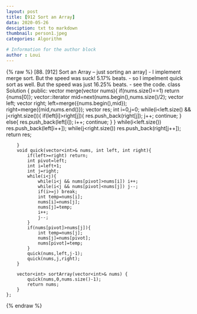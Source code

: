 ```yaml
---
layout: post
title: [912 Sort an Array]
data: 2020-05-26
desciption: txt to markdown
thumbnail: person1.jpeg
categories: Algorithm

# Information for the author block
author : Loui
---
```


{% raw %}
	﻿[88.  [912] Sort an Array – just sorting an array]
	- I implement merge sort. But the speed was suck! 5.17% beats.
	- so I impelment quick sort as well. But the speed was just 16.25% beats.
	- see the code.
	class Solution {
	public:
	    vector<int> merge(vector<int> nums){
	        if(nums.size()==1) return {nums[0]};
	        vector<int>::iterator mid=next(nums.begin(),nums.size()/2);
	        vector<int> left;
	        vector<int> right;
	        left=merge({nums.begin(),mid});
	        right=merge({mid,nums.end()});
	        vector<int> res;
	        int i=0,j=0;
	        while(i<left.size() && j<right.size()){
	            if(left[i]>right[j]){
	                res.push_back(right[j]);
	                j++;
	                continue;
	            }
	            else{
	                res.push_back(left[i]);
	                i++;
	                continue;
	            }
	        }
	        while(i<left.size()) res.push_back(left[i++]);
	        while(j<right.size()) res.push_back(right[j++]);
	        return res;
	        
	    }
	    void quick(vector<int>& nums, int left, int right){
	        if(left>=right) return;
	        int pivot=left;
	        int i=left+1;
	        int j=right;
	        while(i<j){
	            while(i<j && nums[pivot]>nums[i]) i++;
	            while(i<j && nums[pivot]<nums[j]) j--;
	            if(i>=j) break;
	            int temp=nums[i];
	            nums[i]=nums[j];
	            nums[j]=temp;
	            i++;
	            j--;
	        }
	        if(nums[pivot]>nums[j]){
	            int temp=nums[j];
	            nums[j]=nums[pivot];
	            nums[pivot]=temp;    
	        }
	        quick(nums,left,j-1);
	        quick(nums,j,right);
	    }
	    
	    vector<int> sortArray(vector<int>& nums) {
	        quick(nums,0,nums.size()-1);
	        return nums;
	    }
	};
	
{% endraw %}
